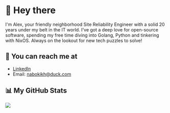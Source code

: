 # 👋 Hey there

I'm Alex, your friendly neighborhood Site Reliability Engineer with a solid 20 years under my belt in the IT world. I've got a deep love for open-source software, spending my free time diving into Golang, Python and tinkering with NixOS. Always on the lookout for new tech puzzles to solve!

## 📧 You can reach me at

- [LinkedIn](https://www.linkedin.com/in/nabokih/)
- Email: <nabokikh@duck.com>

## 📊 My GitHub Stats <!--{ fold() }-->

![ ](https://github-readme-stats-one-bice.vercel.app/api?username=AlexNabokikh&include_all_commits=true&show_icons=true&bg_color=1e1e2e&text_color=cdd6f4&icon_color=cba6f7&title_color=94e2d5&role=OWNER,ORGANIZATION_MEMBER)
